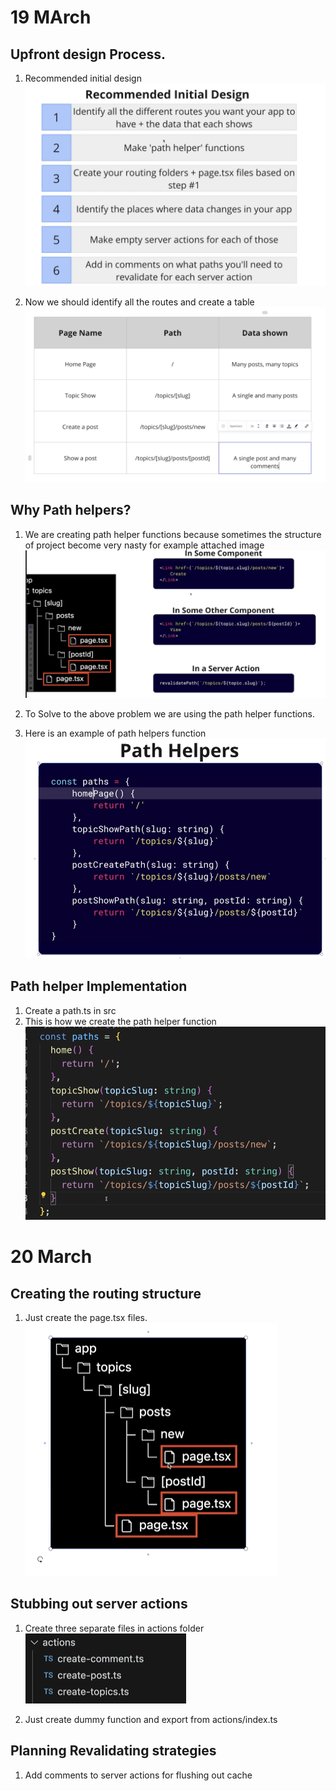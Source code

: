 # 19 MArch

## Upfront design Process.

1. Recommended initial design
   ![alt text](image.png)

2. Now we should identify all the routes and create a table
   ![alt text](image-1.png)

## Why Path helpers?

1. We are creating path helper functions because sometimes the structure of project become very nasty for example attached image
   ![alt text](image-2.png)

2. To Solve to the above problem we are using the path helper functions.
3. Here is an example of path helpers function
   ![alt text](image-3.png)

## Path helper Implementation

1. Create a path.ts in src
2. This is how we create the path helper function
   ![alt text](image-4.png)

# 20 March

## Creating the routing structure

1. Just create the page.tsx files.
   ![alt text](image-5.png)

## Stubbing out server actions

1. Create three separate files in actions folder
   ![alt text](image-6.png)

2. Just create dummy function and export from actions/index.ts

## Planning Revalidating strategies

1. Add comments to server actions for flushing out cache